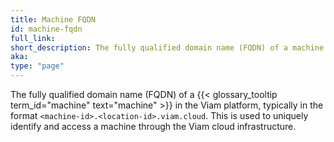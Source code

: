 ```yaml
---
title: Machine FQDN
id: machine-fqdn
full_link:
short_description: The fully qualified domain name (FQDN) of a machine in the Viam platform.
aka:
type: "page"
---
```


The fully qualified domain name (FQDN) of a {{< glossary_tooltip term_id="machine" text="machine" >}} in the Viam platform, typically in the format `<machine-id>.<location-id>.viam.cloud`. This is used to uniquely identify and access a machine through the Viam cloud infrastructure.